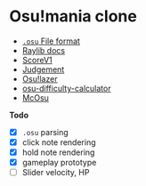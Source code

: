 # Osu!mania clone


- [`.osu` File format](https://osu.ppy.sh/wiki/en/Client/File_formats/Osu_(file_format))
- [Raylib docs](https://www.raylib.com/cheatsheet/cheatsheet.html)
- [ScoreV1](https://osu.ppy.sh/wiki/en/Gameplay/Score/ScoreV1/osu%21mania)
- [Judgement](https://osu.ppy.sh/wiki/en/Gameplay/Judgement/osu%21mania)
- [Osu!lazer](https://github.com/ppy/osu)
- [osu-difficulty-calculator](https://github.com/ppy/osu-difficulty-calculator)
- [McOsu](https://github.com/McKay42/McOsu)

**Todo**
- [x] `.osu` parsing
- [x] click note rendering
- [x] hold note rendering
- [x] gameplay prototype
- [ ] Slider velocity, HP
